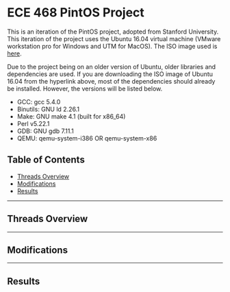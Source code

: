 # ECE 468 PintOS Project
This is an iteration of the PintOS project, adopted from Stanford University.
This iteration of the project uses the Ubuntu 16.04 virtual machine (VMware workstation pro for Windows and UTM for MacOS).
The ISO image used is [here](https://releases.ubuntu.com/16.04/).

Due to the project being on an older version of Ubuntu, older libraries and dependencies are used. If you are downloading the
ISO image of Ubuntu 16.04 from the hyperlink above, most of the dependencies should already be installed. However, the versions
will be listed below.
<ul>
  <li>GCC: gcc 5.4.0</li>
  <li>Binutils: GNU ld 2.26.1</li>
  <li>Make: GNU make 4.1 (built for x86_64)</li>
  <li>Perl v5.22.1</li>
  <li>GDB: GNU gdb 7.11.1</li>
  <li>QEMU: qemu-system-i386 OR qemu-system-x86</li>
</ul>

## Table of Contents
* [Threads Overview](#threads-overview)
* [Modifications](#modifications)
* [Results](#results)

<hr>

## Threads Overview
<hr>

## Modifications
<hr>

## Results
